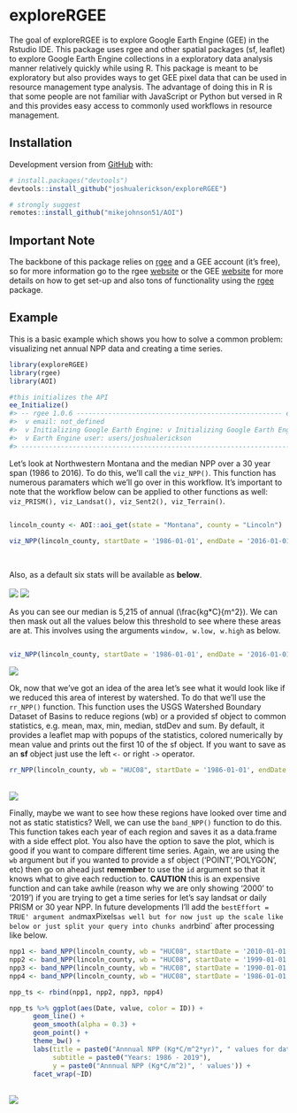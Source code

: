 
<!-- README.md is generated from README.Rmd. Please edit that file -->

# exploreRGEE

<!-- badges: start -->

<!-- badges: end -->

The goal of exploreRGEE is to explore Google Earth Engine (GEE) in the
Rstudio IDE. This package uses rgee and other spatial packages (sf,
leaflet) to explore Google Earth Engine collections in a exploratory
data analysis manner relatively quickly while using R. This package is
meant to be exploratory but also provides ways to get GEE pixel data
that can be used in resource management type analysis. The advantage of
doing this in R is that some people are not familiar with JavaScript or
Python but versed in R and this provides easy access to commonly used
workflows in resource management.

## Installation

Development version from [GitHub](https://github.com/) with:

``` r
# install.packages("devtools")
devtools::install_github("joshualerickson/exploreRGEE")

# strongly suggest
remotes::install_github("mikejohnson51/AOI")
```

## Important Note

The backbone of this package relies on
[rgee](https://github.com/r-spatial/rgee) and a GEE account (it’s free),
so for more information go to the rgee
[website](https://github.com/r-spatial/rgee) or the GEE
[website](https://developers.google.com/earth-engine/) for more details
on how to get set-up and also tons of functionality using the
[rgee](https://github.com/r-spatial/rgee) package.

## Example

This is a basic example which shows you how to solve a common problem:
visualizing net annual NPP data and creating a time series.

``` r
library(exploreRGEE)
library(rgee)
library(AOI)

#this initializes the API
ee_Initialize()
#> -- rgee 1.0.6 ---------------------------------------------------- earthengine-api 0.1.235 -- 
#>  v email: not_defined
#>  v Initializing Google Earth Engine: v Initializing Google Earth Engine:  DONE!
#>  v Earth Engine user: users/joshualerickson 
#> ---------------------------------------------------------------------------------------------
```

Let’s look at Northwestern Montana and the median NPP over a 30 year
span (1986 to 2016). To do this, we’ll call the `viz_NPP()`. This
function has numerous paramaters which we’ll go over in this workflow.
It’s important to note that the workflow below can be applied to other
functions as well: `viz_PRISM(), viz_Landsat(), viz_Sent2(),
viz_Terrain()`.

``` r

lincoln_county <- AOI::aoi_get(state = "Montana", county = "Lincoln")

viz_NPP(lincoln_county, startDate = '1986-01-01', endDate = '2016-01-01')
```

<br>

Also, as a default six stats will be available as **below**.  
<br> ![](D:/R_folder/R/Random/exploreRGEE/npp_print.png)
![](D:/R_folder/R/Random/exploreRGEE/npp.png)

As you can see our median is 5,215 of annual \(\frac{kg*C}{m^2}\). We
can then mask out all the values below this threshold to see where these
areas are at. This involves using the arguments `window, w.low, w.high`
as below.

``` r

viz_NPP(lincoln_county, startDate = '1986-01-01', endDate = '2016-01-01', window = TRUE, w.low = 5215, w.high = 8356)
```

![](D:/R_folder/R/Random/exploreRGEE/npp2.png)

Ok, now that we’ve got an idea of the area let’s see what it would look
like if we reduced this area of interest by watershed. To do that we’ll
use the `rr_NPP()` function. This function uses the USGS Watershed
Boundary Dataset of Basins to reduce regions (wb) or a provided sf
object to common statistics, e.g. mean, max, min, median, stdDev and
sum. By default, it provides a leaflet map with popups of the
statistics, colored numerically by mean value and prints out the first
10 of the sf object. If you want to save as an **sf** object just use
the left `<-` or right `->` operator.

``` r
rr_NPP(lincoln_county, wb = "HUC08", startDate = '1986-01-01', endDate = '2016-01-01')
```

<br> ![](D:/R_folder/R/Random/exploreRGEE/npp3.png)

Finally, maybe we want to see how these regions have looked over time
and not as static statistics? Well, we can use the `band_NPP()` function
to do this. This function takes each year of each region and saves it as
a data.frame with a side effect plot. You also have the option to save
the plot, which is good if you want to compare different time series.
Again, we are using the `wb` argument but if you wanted to provide a sf
object (‘POINT’,‘POLYGON’, etc) then go on ahead just **remember** to
use the `id` argument so that it knows what to give each reduction to.
**CAUTION** this is an expensive function and can take awhile (reason
why we are only showing ‘2000’ to ‘2019’) if you are trying to get a
time series for let’s say landsat or daily PRISM or 30 year NPP. In
future developments I’ll add the `bestEffort = TRUE' argument
and`maxPixels`as well but for now just up the scale like below or just
split your query into chunks and`rbind\` after processing like below.

``` r
npp1 <- band_NPP(lincoln_county, wb = "HUC08", startDate = '2010-01-01', endDate = '2019-01-01', scale = 800)
npp2 <- band_NPP(lincoln_county, wb = "HUC08", startDate = '1999-01-01', endDate = '2009-01-01', scale = 800)
npp3 <- band_NPP(lincoln_county, wb = "HUC08", startDate = '1990-01-01', endDate = '1998-01-01', scale = 800)
npp4 <- band_NPP(lincoln_county, wb = "HUC08", startDate = '1986-01-01', endDate = '1989-01-01', scale = 800)

npp_ts <- rbind(npp1, npp2, npp3, npp4)

npp_ts %>% ggplot(aes(Date, value, color = ID)) +
      geom_line() +
      geom_smooth(alpha = 0.3) +
      geom_point() +
      theme_bw() +
      labs(title = paste0("Annnual NPP (Kg*C/m^2*yr)", " values for date range: "),
           subtitle = paste0("Years: 1986 - 2019"),
           y = paste0("Annnual NPP (Kg*C/m^2)", ' values')) +
      facet_wrap(~ID)
```

<br> ![](D:/R_folder/R/Random/exploreRGEE/npp4.png)
